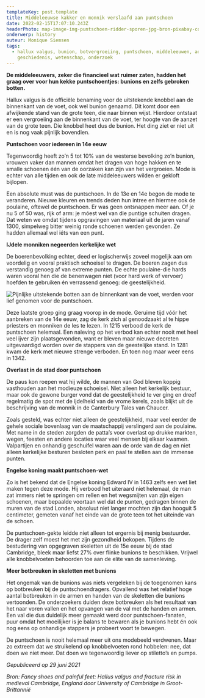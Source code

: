 ```yaml
---
templateKey: post.template
title: Middeleeuwse kakker en monnik verslaafd aan puntschoen
date: 2022-02-15T17:07:10.243Z
headerPhoto: map-image-img-puntschoen-ridder-sporen-jpg-bron-pixabay-com-onderschrift-puntschoenen-vormden-een-ware-plaag-in-de-middeleeuwen
onderwerp: history
auteur: Monique Siemsen
tags:
  - hallux valgus, bunion, botvergroeiing, puntschoen, middeleeuwen, adel,
    geschiedenis, wetenschap, onderzoek
---
```

**De middeleeuwers, zeker die financieel wat ruimer zaten, hadden het graag over voor hun kekke puntschoentjes: bunions en zelfs gebroken botten.**

Hallux valgus is de officiële benaming voor de uitstekende knobbel aan de binnenkant van de voet, ook wel bunion genaamd. Dit komt door een afwijkende stand van de grote teen, die naar binnen wijst. Hierdoor ontstaat er een vergroeiing aan de binnenkant van de voet, ter hoogte van de aanzet van de grote teen. Die knobbel heet dus de bunion. Het ding ziet er niet uit en is nog vaak pijnlijk bovendien.

**Puntschoen voor iedereen in 14e eeuw**

Tegenwoordig heeft zo’n 5 tot 10% van de westerse bevolking zo’n bunion, vrouwen vaker dan mannen omdat het dragen van hoge hakken en te smalle schoenen één van de oorzaken kan zijn van het vergroeien. Mode is echter van alle tijden en ook de late middeleeuwers wilden er gekloft bijlopen.

Een absolute must was de puntschoen. In de 13e en 14e begon de mode te veranderen. Nieuwe kleuren en trends deden hun intree en hiermee ook de poulaine, oftewel de puntschoen. Er was geen ontsnappen meer aan. Of je nu 5 of 50 was, rijk of arm: je móest wel van die puntige schuiten dragen. Dat weten we omdat tijdens opgravingen van materiaal uit de jaren vanaf 1300, simpelweg bitter weinig ronde schoenen werden gevonden. Ze hadden allemaal wel iéts van een punt.

**IJdele monniken negeerden kerkelijke wet**

De boerenbevolking echter, deed er logischerwijs zoveel mogelijk aan om voordelig en vooral praktisch schoeisel te dragen. De boeren zagen dus verstandig genoeg af van extreme punten. De echte poulaine-die hards waren vooral hen die de benenwagen niet (voor hard werk of vervoer) hoefden te gebruiken én verrassend genoeg: de geestelijkheid.

![Pijnlijke uitstekende botten aan de binnenkant van de voet, werden voor lief genomen voor de puntschoen.](/img/voeten-jicht-eeltknobbel.jpg)

Deze laatste groep ging graag voorop in de mode. Geruime tijd vóór het aanbreken van de 14e eeuw, zag de kerk zich al genoodzaakt al te hippe priesters en monniken de les te lezen. In 1215 verbood de kerk de puntschoen helemaal. Een naleving op het verbod kan echter nooit met heel veel ijver zijn plaatsgevonden, want er bleven maar nieuwe decreten uitgevaardigd worden over de stappers van de geestelijke stand. In 1281 kwam de kerk met nieuwe strenge verboden. En toen nog maar weer eens in 1342.

**Overlast in de stad door puntschoen** 

De paus kon roepen wat hij wilde, de mannen van God bleven koppig vasthouden aan het modieuze schoeisel. Niet alleen het kerkelijk bestuur, maar ook de gewone burger vond dat de geestelijkheid te ver ging en dreef regelmatig de spot met de ijdelheid van de vrome kerels, zoals blijkt uit de beschrijving van de monnik in de Canterbury Tales van Chaucer.

Zoals gesteld, was echter niet alleen de geestelijkheid, maar veel eerder de gehele sociale bovenlaag van de maatschappij verslingerd aan de poulaine. Met name in de steden zorgden de patta’s voor overlast op drukke markten, wegen, feesten en andere locaties waar veel mensen bij elkaar kwamen. Valpartijen en onhandig geschuifel waren aan de orde van de dag en niet alleen kerkelijke besturen besloten perk en paal te stellen aan de immense punten.

**Engelse koning maakt puntschoen-wet**

Zo is het bekend dat de Engelse koning Edward IV in 1463 zelfs een wet liet maken tegen deze mode. Hij verbood het uiteraard niet helemaal, de man zat immers niet te springen om rellen en het wegsmijten van zijn eigen schoenen, maar bepaalde voortaan wel dat de punten, gedragen binnen de muren van de stad Londen, absoluut niet langer mochten zijn dan hooguit 5 centimeter, gemeten vanaf het einde van de grote teen tot het uiteinde van de schoen.

De puntschoen-gekte leidde niet alleen tot ergernis bij menig bestuurder. De drager zelf moest het met zijn gezondheid bekopen. Tijdens de bestudering van opgegraven skeletten uit de 15e eeuw bij de stad Cambridge, bleek maar liefst 27% over flinke bunions te beschikken. Vrijwel alle knobbelvoeten behoorden toe aan de elite van de samenleving.

**Meer botbreuken in skeletten met bunions**

Het ongemak van de bunions was niets vergeleken bij de toegenomen kans op botbreuken bij de puntschoendragers. Opvallend was het relatief hoge aantal botbreuken in de armen en handen van de skeletten die bunions vertoonden. De onderzoekers duiden deze botbreuken als het resultaat van het naar voren vallen en het opvangen van de val met de handen en armen. Een val die dus duidelijk meer gemaakt werd door puntschoen-fanaten, puur omdat het moeilijker is je balans te bewaren als je bunions hebt én ook nog eens op onhandige stappers je probeert voort te bewegen.

De puntschoen is nooit helemaal meer uit ons modebeeld verdwenen. Maar zo extreem dat we struikelend op knobbelvoeten rond hobbelen: nee, dat doen we niet meer. Dat doen we tegenwoordig liever op stiletto’s en pumps.

*Gepubliceerd op 29 juni 2021*

*Bron: Fancy shoes and painful feet: Hallus valgus and fracture risk in medieval Cambridge, England door University of Cambridge in Groot-Brittannië*